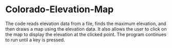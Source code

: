 # Colorado-Elevation-Map

The code reads elevation data from a file, finds the maximum elevation, and then draws a map using the elevation data. It also allows the user to click on the map to display the elevation at the clicked point. The program continues to run until a key is pressed.
